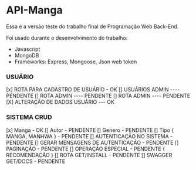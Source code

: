 # API-Manga

Essa é a versão teste do trabalho final de Programação Web Back-End.

Foi usado durante o desenvolvimento do trabalho:

- Javascript
- MongoDB
- Frameworks: Express, Mongoose, Json web token

### USUÁRIO
[x] ROTA PARA CADASTRO DE USUÁRIO - OK
[] USUÁRIOS ADMIN ---- PENDENTE
[] ROTA ADMIN ---- PENDENTE
[] ROTA ADMIN ---- PENDENTE
[X] ALTERAÇÃO DE DADOS USUÁRIO --- OK

### SISTEMA CRUD 
[x] Manga - OK
[] Autor - PENDENTE
[] Genero - PENDENTE
[] Tipo { MANGA, MANHWA } - PENDENTE
[] AUTENTICAÇÃO NO SISTEMA - PENDENTE
[] GERAR MENSAGENS DE AUTENTICAÇÃO - PENDENTE 
[] PAGINAÇÃO - PENDENTE 
[] OPERAÇÃO ESPECIAL - PENDENTE { RECOMENDAÇÃO }
[] ROTA GET/INSTALL - PENDENTE
[] SWAGGER GET/DOCS - PENDENTE
